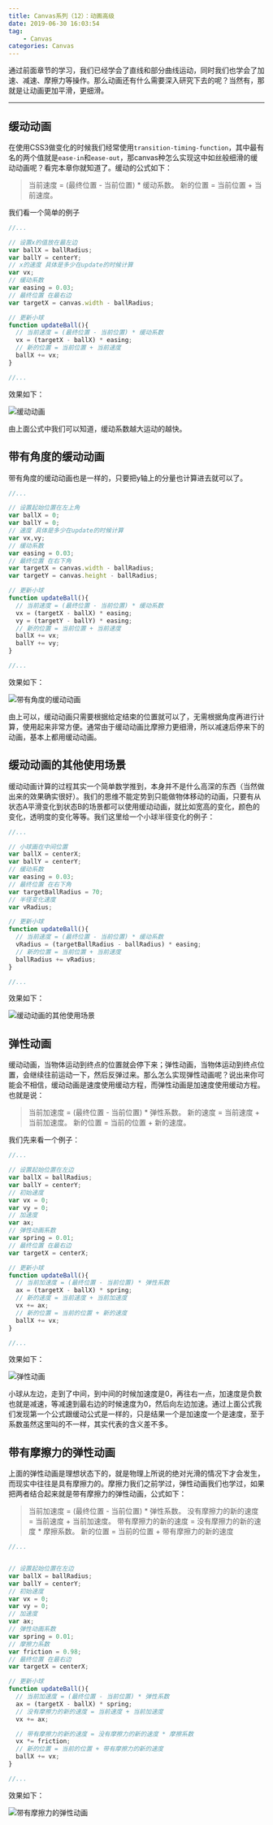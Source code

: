 ```yaml
---
title: Canvas系列（12）：动画高级
date: 2019-06-30 16:03:54
tag:
	- Canvas
categories: Canvas
---
```


通过前面章节的学习，我们已经学会了直线和部分曲线运动，同时我们也学会了加速、减速、摩擦力等操作。那么动画还有什么需要深入研究下去的呢？当然有，那就是让动画更加平滑，更细滑。

----

## 缓动动画 ##

在使用CSS3做变化的时候我们经常使用`transition-timing-function`，其中最有名的两个值就是`ease-in`和`ease-out`，那canvas种怎么实现这中如丝般细滑的缓动动画呢？看完本章你就知道了。缓动的公式如下：

>当前速度 = (最终位置 - 当前位置) \* 缓动系数。
>新的位置 = 当前位置 + 当前速度。

我们看一个简单的例子

```JavaScript
//...

// 设置x的值放在最左边
var ballX = ballRadius;
var ballY = centerY;
// x的速度 具体是多少在update的时候计算
var vx;
// 缓动系数
var easing = 0.03;
// 最终位置 在最右边
var targetX = canvas.width - ballRadius;

// 更新小球
function updateBall(){
  // 当前速度 = (最终位置 - 当前位置) * 缓动系数
  vx = (targetX - ballX) * easing;
  // 新的位置 = 当前位置 + 当前速度
  ballX += vx;
}

//...
```

效果如下：

![缓动动画](1.gif)

由上面公式中我们可以知道，缓动系数越大运动的越快。

## 带有角度的缓动动画 ##

带有角度的缓动动画也是一样的，只要把y轴上的分量也计算进去就可以了。

```JavaScript
//...

// 设置起始位置在左上角
var ballX = 0;
var ballY = 0;
// 速度 具体是多少在update的时候计算
var vx,vy;
// 缓动系数
var easing = 0.03;
// 最终位置 在右下角
var targetX = canvas.width - ballRadius;
var targetY = canvas.height - ballRadius;

// 更新小球
function updateBall(){
  // 当前速度 = (最终位置 - 当前位置) * 缓动系数
  vx = (targetX - ballX) * easing;
  vy = (targetY - ballY) * easing;
  // 新的位置 = 当前位置 + 当前速度
  ballX += vx;
  ballY += vy;
}

//...
```

效果如下：

![带有角度的缓动动画](2.gif)

由上可以，缓动动画只需要根据给定结束的位置就可以了，无需根据角度再进行计算，使用起来非常方便。通常由于缓动动画比摩擦力更细滑，所以减速后停来下的动画，基本上都用缓动动画。

## 缓动动画的其他使用场景 ##

缓动动画计算的过程其实一个简单数学推到，本身并不是什么高深的东西（当然做出来的效果确实很好）。我们的思维不能定势到只能做物体移动的动画，只要有从状态A平滑变化到状态B的场景都可以使用缓动动画，就比如宽高的变化，颜色的变化，透明度的变化等等。我们这里给一个小球半径变化的例子：

```JavaScript
//...

// 小球画在中间位置
var ballX = centerX;
var ballY = centerY;
// 缓动系数
var easing = 0.03;
// 最终位置 在右下角
var targetBallRadius = 70;
// 半径变化速度
var vRadius;

// 更新小球
function updateBall(){
  // 当前速度 = (最终位置 - 当前位置) * 缓动系数
  vRadius = (targetBallRadius - ballRadius) * easing;
  // 新的位置 = 当前位置 + 当前速度
  ballRadius += vRadius;
}

//...
```

效果如下：

![缓动动画的其他使用场景](3.gif)

## 弹性动画 ##

缓动动画，当物体运动到终点的位置就会停下来；弹性动画，当物体运动到终点位置，会继续往前运动一下，然后反弹过来。那么怎么实现弹性动画呢？说出来你可能会不相信，缓动动画是速度使用缓动方程，而弹性动画是加速度使用缓动方程。也就是说：

>当前加速度 = (最终位置 - 当前位置) \* 弹性系数。
>新的速度 = 当前速度 + 当前加速度。
>新的位置 = 当前的位置 + 新的速度。

我们先来看一个例子：

```JavaScript
//...

// 设置起始位置在左边
var ballX = ballRadius;
var ballY = centerY;
// 初始速度
var vx = 0;
var vy = 0;
// 加速度
var ax;
// 弹性动画系数
var spring = 0.01;
// 最终位置 在最右边
var targetX = centerX;

// 更新小球
function updateBall(){
  // 当前加速度 = (最终位置 - 当前位置) * 弹性系数
  ax = (targetX - ballX) * spring;
  // 新的速度 = 当前速度 + 当前加速度
  vx += ax;
  // 新的位置 = 当前的位置 + 新的速度
  ballX += vx;
}

//...
```

效果如下：

![弹性动画](4.gif)

小球从左边，走到了中间，到中间的时候加速度是0，再往右一点，加速度是负数也就是减速，等减速到最右边的时候速度为0，然后向左边加速。通过上面公式我们发现第一个公式跟缓动公式是一样的，只是结果一个是加速度一个是速度，至于系数虽然这里叫的不一样，其实代表的含义差不多。

## 带有摩擦力的弹性动画 ##

上面的弹性动画是理想状态下的，就是物理上所说的绝对光滑的情况下才会发生，而现实中往往是具有摩擦力的。摩擦力我们之前学过，弹性动画我们也学过，如果把两者结合起来就是带有摩擦力的弹性动画，公式如下：

> 当前加速度 = (最终位置 - 当前位置) \* 弹性系数。
> 没有摩擦力的新的速度 = 当前速度 + 当前加速度。
> 带有摩擦力的新的速度 = 没有摩擦力的新的速度 \* 摩擦系数。
> 新的位置 = 当前的位置 + 带有摩擦力的新的速度

```JavaScript
//...


// 设置起始位置在左边
var ballX = ballRadius;
var ballY = centerY;
// 初始速度
var vx = 0;
var vy = 0;
// 加速度
var ax;
// 弹性动画系数
var spring = 0.01;
// 摩擦力系数
var friction = 0.98;
// 最终位置 在最右边
var targetX = centerX;

// 更新小球
function updateBall(){
  // 当前加速度 = (最终位置 - 当前位置) * 弹性系数
  ax = (targetX - ballX) * spring;
  // 没有摩擦力的新的速度 = 当前速度 + 当前加速度
  vx += ax;

  // 带有摩擦力的新的速度 = 没有摩擦力的新的速度 * 摩擦系数
  vx *= friction;
  // 新的位置 = 当前的位置 + 带有摩擦力的新的速度
  ballX += vx;
}

//...
```

效果如下：

![带有摩擦力的弹性动画](5.gif)
